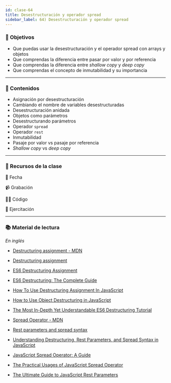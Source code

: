 ```yaml
---
id: clase-64
title: Desestructuración y operador spread
sidebar_label: 64) Desestructuración y operador spread
---
```


### 🏁 Objetivos

- Que puedas usar la desestructuración y el operador spread con arrays y objetos
- Que comprendas la diferencia entre pasar por valor y por referencia
- Que comprendas la diferencia entre _shallow copy_ y _deep copy_
- Que comprendas el concepto de inmutabilidad y su importancia

---

### 📝 Contenidos

- Asignación por desestructuración
- Cambiando el nombre de variables desestructuradas
- Desestructuración anidada
- Objetos como parámetros
- Desestructurando parámetros
- Operador `spread`
- Operador `rest`
- Inmutabilidad
- Pasaje por valor vs pasaje por referencia
- _Shallow copy_ vs _deep copy_

---

### 🚀 Recursos de la clase

📆 Fecha

📹 Grabación

👩‍💻 Código

💪 Ejercitación

---

### 📚 Material de lectura

_En inglés_

- [Destructuring assignment - MDN](https://developer.mozilla.org/en-US/docs/Web/JavaScript/Reference/Operators/Destructuring_assignment)
- [Destructuring assignment](https://javascript.info/destructuring-assignment)
- [ES6 Destructuring Assignment](https://www.javascripttutorial.net/es6/destructuring/)
- [ES6 Destructuring: The Complete Guide](https://codeburst.io/es6-destructuring-the-complete-guide-7f842d08b98f)
- [How To Use Destructuring Assignment In JavaScript](https://www.digitalocean.com/community/tutorials/how-to-use-destructuring-assignment-in-javascript)
- [How to Use Object Destructuring in JavaScript](https://dmitripavlutin.com/javascript-object-destructuring/)
- [The Most In-Depth Yet Understandable ES6 Destructuring Tutorial](https://untangled.io/in-depth-es6-destructuring-with-assembled-avengers/)

- [Spread Operator - MDN](https://developer.mozilla.org/en-US/docs/Web/JavaScript/Reference/Operators/Spread_syntax)
- [Rest parameters and spread syntax](https://javascript.info/rest-parameters-spread)
- [Understanding Destructuring, Rest Parameters, and Spread Syntax in JavaScript](https://www.digitalocean.com/community/tutorials/understanding-destructuring-rest-parameters-and-spread-syntax-in-javascript)
- [JavaScript Spread Operator: A Guide](https://careerkarma.com/blog/javascript-spread-operator/)
- [The Practical Usages of JavaScript Spread Operator](https://www.javascripttutorial.net/es6/javascript-spread/)

- [The Ultimate Guide to JavaScript Rest Parameters](https://www.javascripttutorial.net/es6/javascript-rest-parameters/)
